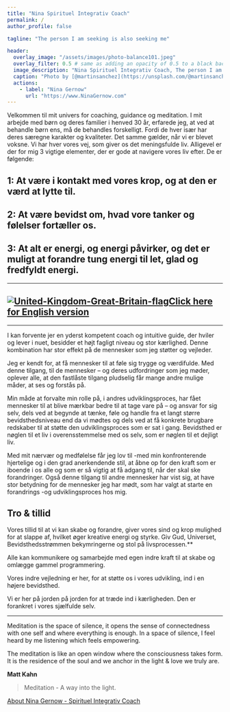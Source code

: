 ```yaml
---
title: "Nina Spirituel Integrativ Coach"
permalink: /
author_profile: false

tagline: "The person I am seeking is also seeking me"

header:
  overlay_image: "/assets/images/photo-balance101.jpeg"
  overlay_filter: 0.5 # same as adding an opacity of 0.5 to a black background
  image_description: "Nina Spirituel Integrativ Coach, The person I am seeking is also seeking me"
  caption: "Photo by [@martinsanchez](https://unsplash.com/@martinsanchez)"
  actions:
    - label: "Nina Gernow"
      url: "https://www.NinaGernow.com"
---
```

  
Velkommen til mit univers for coaching,  guidance og meditation. 
I mit arbejde med børn og deres familier i henved 30 år, erfarede jeg, at ved at behandle børn ens, må de behandles forskelligt. Fordi de hver især har deres særegne karakter og kvaliteter.
Det samme gælder, når vi er blevet voksne. Vi har hver vores vej, som giver os det meningsfulde liv. Alligevel er der for mig 3 vigtige elementer, der er gode at navigere vores liv efter. De er følgende:


## 1: At være i kontakt med vores krop, og at den er værd at lytte til.

## 2: At være bevidst om, hvad vore tanker og følelser fortæller os.

## 3: At alt er energi, og energi påvirker, og det er muligt at forandre tung energi til let, glad og fredfyldt energi.
 

---

## [![United-Kingdom-Great-Britain-flag](/assets/images/United-Kingdom-Great-Britain-flag-48px.png)Click here for English version](https://translate.google.com/translate?hl=&sl=da&tl=en&u=https%3A%2F%2Fninagernow.com%2F)

---

I kan forvente jer en yderst kompetent coach og intuitive guide, der hviler og lever i nuet, besidder et højt fagligt niveau og stor kærlighed. Denne kombination har stor effekt på de mennesker som jeg støtter og vejleder.

Jeg er kendt for, at få mennesker til at føle sig trygge og værdifulde. Med denne tilgang, til de mennesker – og deres udfordringer som jeg møder, oplever alle, at den fastlåste tilgang pludselig får mange andre mulige måder, at ses og forstås på.

Min måde at forvalte min rolle på, i andres udviklingsproces, har fået mennesker til at blive mærkbar bedre til at tage vare på – og ansvar for sig selv, dels ved at begynde at tænke, føle og handle fra et langt større bevidsthedsniveau end da vi mødtes og dels ved at få konkrete brugbare redskaber til at støtte den udviklingsproces som er sat i gang. Bevidsthed er nøglen til et liv i overensstemmelse med os selv, som er nøglen til et dejligt liv.

Med mit nærvær  og medfølelse får jeg lov til -med min konfronterende hjertelige og i den grad anerkendende stil, at åbne op for den kraft som er iboende i os alle og som er så vigtig at få adgang til, når der skal ske forandringer. Også denne tilgang til andre mennesker har vist sig, at have stor betydning for  de mennesker jeg har mødt, som har valgt at starte en forandrings -og udviklingsproces hos mig.



## Tro & tillid

Vores tillid til at vi kan skabe og forandre, giver vores sind og krop mulighed for at slappe af, hvilket øger kreative energi og styrke. Giv Gud, Universet, Bevidsthedsstrømmen bekymringerne og stol på livsprocessen.**

Alle kan kommunikere og samarbejde med egen indre kraft til at skabe og omlægge gammel programmering.

Vores indre vejledning er her, for at støtte os i vores udvikling, ind i en højere bevidsthed.

Vi er her på jorden på jorden for at træde ind i kærligheden. Den er forankret i vores sjælfulde selv.



---


Meditation is the space of silence, it opens the sense of connectedness with one self and where everything is enough. In a space of silence, I feel heard by me listening which feels empowering.

The meditation is like an open window where the consciousness takes form. It is the residence of the soul and we anchor in the light & love we truly are.

**Matt Kahn**

> Meditation - A way into the light.


[About Nina Gernow - Spirituel Integrativ Coach](https://ninagernow.com/about/)
